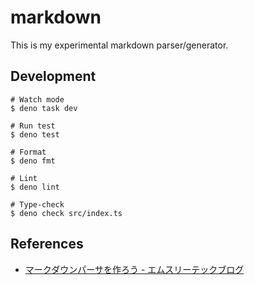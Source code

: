 # markdown

This is my experimental markdown parser/generator.

## Development

```shell
# Watch mode
$ deno task dev

# Run test
$ deno test

# Format
$ deno fmt

# Lint
$ deno lint

# Type-check
$ deno check src/index.ts
```

## References

- [マークダウンパーサを作ろう - エムスリーテックブログ](https://www.m3tech.blog/entry/2021/08/23/124000)
